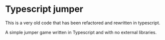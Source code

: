 # Typescript jumper
This is a very old code that has been refactored and rewritten in typescript.

A simple jumper game written in Typescript and with no external libraries.